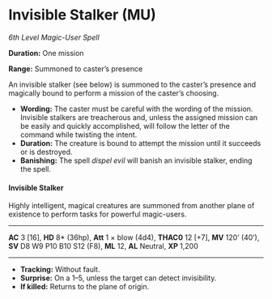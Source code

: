# Invisible Stalker (MU)

*6th Level Magic-User Spell*

**Duration:** One mission

**Range:** Summoned to caster’s presence

An invisible stalker (see below) is summoned to the caster’s presence and magically bound to perform a mission of the caster’s choosing.

- **Wording:** The caster must be careful with the wording of the mission. Invisible stalkers are treacherous and, unless the assigned mission can be easily and quickly accomplished, will follow the letter of the command while twisting the intent.
- **Duration:** The creature is bound to attempt the mission until it succeeds or is destroyed.
- **Banishing:** The spell *dispel evil* will banish an invisible stalker, ending the spell.

#### Invisible Stalker

Highly intelligent, magical creatures are summoned from another plane of existence to perform tasks for powerful magic-users.

------

**AC** 3 [16], **HD** 8* (36hp), **Att** 1 × blow (4d4), **THAC0** 12 [+7], **MV** 120’ (40’), **SV** D8 W9 P10 B10 S12 (F8), **ML** 12, **AL** Neutral, **XP** 1,200

------

- **Tracking:** Without fault.
- **Surprise:** On a 1–5, unless the target can detect invisibility.
- **If killed:** Returns to the plane of origin.